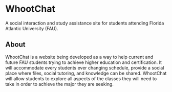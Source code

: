 # WhootChat

A social interaction and study assistance site for students attending Florida Atlantic University (FAU).


## About
WhootChat is a website being developed as a way to help current and future FAU students trying to achieve higher education and certification. It will accommodate every students ever changing schedule, provide a social place where files, social tutoring, and knowledge can be shared. WhootChat will allow students to explore all aspects of the classes they will need to take in order to achieve the major they are seeking.
